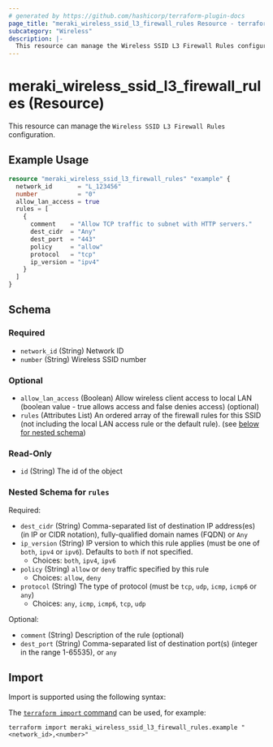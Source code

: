 ```yaml
---
# generated by https://github.com/hashicorp/terraform-plugin-docs
page_title: "meraki_wireless_ssid_l3_firewall_rules Resource - terraform-provider-meraki"
subcategory: "Wireless"
description: |-
  This resource can manage the Wireless SSID L3 Firewall Rules configuration.
---
```


# meraki_wireless_ssid_l3_firewall_rules (Resource)

This resource can manage the `Wireless SSID L3 Firewall Rules` configuration.

## Example Usage

```terraform
resource "meraki_wireless_ssid_l3_firewall_rules" "example" {
  network_id       = "L_123456"
  number           = "0"
  allow_lan_access = true
  rules = [
    {
      comment    = "Allow TCP traffic to subnet with HTTP servers."
      dest_cidr  = "Any"
      dest_port  = "443"
      policy     = "allow"
      protocol   = "tcp"
      ip_version = "ipv4"
    }
  ]
}
```

<!-- schema generated by tfplugindocs -->
## Schema

### Required

- `network_id` (String) Network ID
- `number` (String) Wireless SSID number

### Optional

- `allow_lan_access` (Boolean) Allow wireless client access to local LAN (boolean value - true allows access and false denies access) (optional)
- `rules` (Attributes List) An ordered array of the firewall rules for this SSID (not including the local LAN access rule or the default rule). (see [below for nested schema](#nestedatt--rules))

### Read-Only

- `id` (String) The id of the object

<a id="nestedatt--rules"></a>
### Nested Schema for `rules`

Required:

- `dest_cidr` (String) Comma-separated list of destination IP address(es) (in IP or CIDR notation), fully-qualified domain names (FQDN) or `Any`
- `ip_version` (String) IP version to which this rule applies (must be one of `both`, `ipv4` or `ipv6`). Defaults to `both` if not specified.
  - Choices: `both`, `ipv4`, `ipv6`
- `policy` (String) `allow` or `deny` traffic specified by this rule
  - Choices: `allow`, `deny`
- `protocol` (String) The type of protocol (must be `tcp`, `udp`, `icmp`, `icmp6` or `any`)
  - Choices: `any`, `icmp`, `icmp6`, `tcp`, `udp`

Optional:

- `comment` (String) Description of the rule (optional)
- `dest_port` (String) Comma-separated list of destination port(s) (integer in the range 1-65535), or `any`

## Import

Import is supported using the following syntax:

The [`terraform import` command](https://developer.hashicorp.com/terraform/cli/commands/import) can be used, for example:

```shell
terraform import meraki_wireless_ssid_l3_firewall_rules.example "<network_id>,<number>"
```
